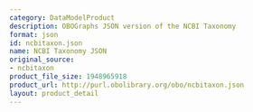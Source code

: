 ```yaml
---
category: DataModelProduct
description: OBOGraphs JSON version of the NCBI Taxonomy
format: json
id: ncbitaxon.json
name: NCBI Taxonomy JSON
original_source:
- ncbitaxon
product_file_size: 1948965918
product_url: http://purl.obolibrary.org/obo/ncbitaxon.json
layout: product_detail
---
```

